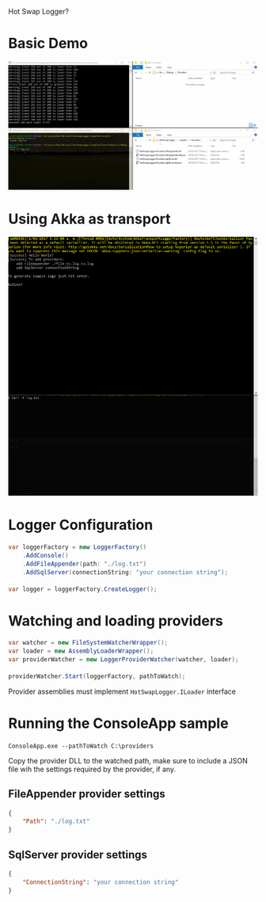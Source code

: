 Hot Swap Logger?

# Basic Demo
![Demo](assets/demo.gif "Demo")

# Using Akka as transport
![Akka Demo](assets/demo_with_akka.gif "Demo with Akka")

# Logger Configuration
```csharp
var loggerFactory = new LoggerFactory()
    .AddConsole()
    .AddFileAppender(path: "./log.txt")
    .AddSqlServer(connectionString: "your connection string");

var logger = loggerFactory.CreateLogger();
```

# Watching and loading providers
```csharp
var watcher = new FileSystemWatcherWrapper();
var loader = new AssemblyLoaderWrapper();
var providerWatcher = new LoggerProviderWatcher(watcher, loader);

providerWatcher.Start(loggerFactory, pathToWatch);
```

Provider assemblies must implement `HotSwapLogger.ILoader` interface

# Running the ConsoleApp sample
`ConsoleApp.exe --pathToWatch C:\providers`

Copy the provider DLL to the watched path, make sure to include a JSON file wih the settings required by the provider, if any.

## FileAppender provider settings
```json
{
    "Path": "./log.txt" 
}
```

## SqlServer provider settings
```json
{
    "ConnectionString": "your connection string"
}
```

